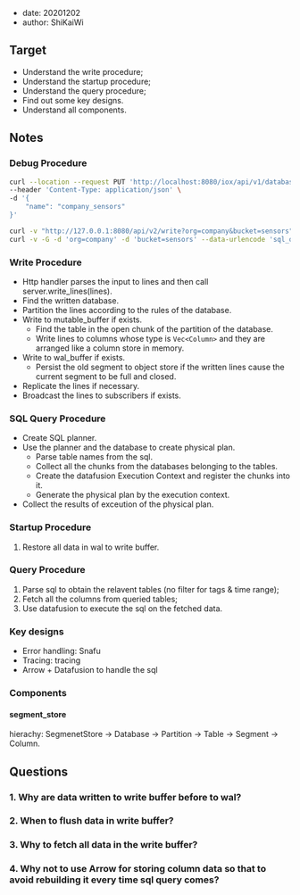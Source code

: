 - date: 20201202 
- author: ShiKaiWi

## Target 
- Understand the write procedure;
- Understand the startup procedure;
- Understand the query procedure;
- Find out some key designs.
- Understand all components.

## Notes
### Debug Procedure
```bash
curl --location --request PUT 'http://localhost:8080/iox/api/v1/databases/company_sensors' \
--header 'Content-Type: application/json' \
-d '{
    "name": "company_sensors"
}'
```

```bash
curl -v "http://127.0.0.1:8080/api/v2/write?org=company&bucket=sensors" --data-binary @tests/fixtures/lineproto/metrics.lp
curl -v -G -d 'org=company' -d 'bucket=sensors' --data-urlencode 'sql_query=select * from processes' "http://127.0.0.1:8080/api/v2/read"
```

### Write Procedure
- Http handler parses the input to lines and then call server.write_lines(lines).
- Find the written database.
- Partition the lines according to the rules of the database.
- Write to mutable_buffer if exists.
  - Find the table in the open chunk of the partition of the database.
  - Write lines to columns whose type is `Vec<Column>` and they are arranged like a column store in memory.
- Write to wal_buffer if exists.
  - Persist the old segment to object store if the written lines cause the current segment to be full and closed.
- Replicate the lines if necessary.
- Broadcast the lines to subscribers if exists.

### SQL Query Procedure
- Create SQL planner.
- Use the planner and the database to create physical plan.
  - Parse table names from the sql.
  - Collect all the chunks from the databases belonging to the tables.
  - Create the datafusion Execution Context and register the chunks into it.
  - Generate the physical plan by the execution context.
- Collect the results of exceution of the physical plan.

### Startup Procedure
1. Restore all data in wal to write buffer.

### Query Procedure
1. Parse sql to obtain the relavent tables (no filter for tags & time range);
2. Fetch all the columns from queried tables;
3. Use datafusion to execute the sql on the fetched data.


### Key designs
- Error handling: Snafu
- Tracing: tracing
- Arrow + Datafusion to handle the sql

### Components
#### segment_store
hierachy: SegmenetStore -> Database -> Partition -> Table -> Segment -> Column.


## Questions
### 1. Why are data written to write buffer before to wal?
### 2. When to flush data in write buffer?
### 3. Why to fetch all data in the write buffer?
### 4. Why not to use Arrow for storing column data so that to avoid rebuilding it every time sql query comes?
